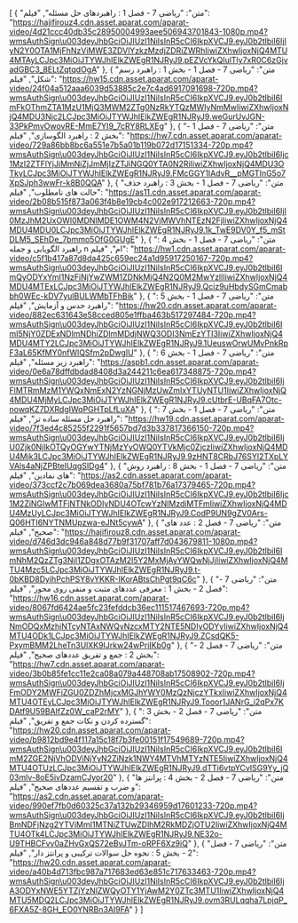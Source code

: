 [
  {
    "متن": "ریاضی 7 - فصل 1 : راهبردهای حل مسئله",
    "فیلم": "https://hajifirouz4.cdn.asset.aparat.com/aparat-video/4d21ccc40db35c28950004993aee506943701843-1080p.mp4?wmsAuthSign\u003deyJhbGciOiJIUzI1NiIsInR5cCI6IkpXVCJ9.eyJ0b2tlbiI6IjIyN2Y0OTA1MjFhNzViMWE3ZDVlYzkzMzdjZDRiZWRhIiwiZXhwIjoxNjQ4MTU4MTAyLCJpc3MiOiJTYWJhIElkZWEgR1NJRyJ9.pEZVcYkQIulTly7xR0C6zGjvadGBC3_8ELtZqtqdOgA"
  },
  {
    "متن": "ریاضی 7 - فصل 1 - بخش 1 : راهبرد رسم شکل",
    "فیلم": "https://hw15.cdn.asset.aparat.com/aparat-video/24f04a512aaa6039d53885c2e7c4ad6917091698-720p.mp4?wmsAuthSign\u003deyJhbGciOiJIUzI1NiIsInR5cCI6IkpXVCJ9.eyJ0b2tlbiI6ImFkOThmZTA1MzU1MjQ3MWM2ZTg0NzRkYTQzMWIyNmMwIiwiZXhwIjoxNjQ4MDU3Njc2LCJpc3MiOiJTYWJhIElkZWEgR1NJRyJ9.weGurUvJGN-33PkPmvOwovRE-MmE7YI9_7cRY8RLXEg"
  },
  {
    "متن": "ریاضی 7 - فصل 1 - بخش 2 : راهبرد الگوسازی",
    "فیلم": "https://hw7.cdn.asset.aparat.com/aparat-video/729a86bb8bc6a551e7b5a01b119b072d17151334-720p.mp4?wmsAuthSign\u003deyJhbGciOiJIUzI1NiIsInR5cCI6IkpXVCJ9.eyJ0b2tlbiI6Ijc1MzI2ZTFlYjJiMmNiZjJmMjIzZTJiNGQ0YTA0N2RiIiwiZXhwIjoxNjQ4MDU3OTkyLCJpc3MiOiJTYWJhIElkZWEgR1NJRyJ9.FMcGGY1IAdvR__pMGTInG5o7XpSJph3wwFr-k8B0QQA"
  },
  {
    "متن": "ریاضی 7 - فصل 1 - بخش 3 : راهبرد حذف حالت های نامطلوب",
    "فیلم": "https://as11.cdn.asset.aparat.com/aparat-video/2b08b515f873a063f4b8e19cb4c002e917212663-720p.mp4?wmsAuthSign\u003deyJhbGciOiJIUzI1NiIsInR5cCI6IkpXVCJ9.eyJ0b2tlbiI6IjI0MzJhM2UxOWI0MDNlMDE1OWM4N2VjMWVhNTEzN2FjIiwiZXhwIjoxNjQ4MDU4MDU0LCJpc3MiOiJTYWJhIElkZWEgR1NJRyJ9.1k_TwE9DV0Y_f5_mStDLM5_SEhDe_7bmmo5OfG0GUgE"
  },
  {
    "متن": "ریاضی 7 - فصل 1 - بخش 4 : راهبرد الگویابی و جمله n ام",
    "فیلم": "https://hw1.cdn.asset.aparat.com/aparat-video/c5f1b417a87d8da425c659ec24a1d95917250167-720p.mp4?wmsAuthSign\u003deyJhbGciOiJIUzI1NiIsInR5cCI6IkpXVCJ9.eyJ0b2tlbiI6ImQyODYxYmI1NzFiNjYwZWM1ZDNkMjQ4N2Q0M2MwYzllIiwiZXhwIjoxNjQ4MDU4MTExLCJpc3MiOiJTYWJhIElkZWEgR1NJRyJ9.Qciz9uHbdySGmCmabbh0WEc-kDV7yulBULWMbTFhBik"
  },
  {
    "متن": "ریاضی 7 - فصل 1 - بخش 5 : راهبرد حدس و آزمایش",
    "فیلم": "https://hw20.cdn.asset.aparat.com/aparat-video/882ec631643e58cced805e1ffba463b517297484-720p.mp4?wmsAuthSign\u003deyJhbGciOiJIUzI1NiIsInR5cCI6IkpXVCJ9.eyJ0b2tlbiI6ImI5NjY0ZDExNDlmNDhiZDlmMDdjNWQ3ODI3NmEzYTI3IiwiZXhwIjoxNjQ4MDU4MTY2LCJpc3MiOiJTYWJhIElkZWEgR1NJRyJ9.1UeuswOrwUMvPnkRpF3aL65KfMY0nfWlQSfm2pDwgIU"
  },
  {
    "متن": "ریاضی 7 - فصل 1 - بخش 6 : راهبرد زیر مسئله",
    "فیلم": "https://aspb1.cdn.asset.aparat.com/aparat-video/0e6a78dffdbdad8408d3a244211c6ea617348875-720p.mp4?wmsAuthSign\u003deyJhbGciOiJIUzI1NiIsInR5cCI6IkpXVCJ9.eyJ0b2tlbiI6IjFlMTRmMzM1YWQxNmExN2YzNGNjMzUwZmIxYTUyNTU1IiwiZXhwIjoxNjQ4MDU4MjMyLCJpc3MiOiJTYWJhIElkZWEgR1NJRyJ9.cUtbrE-UBqFA7Otc-nowqKZ7DXRdgIWqPGHTpLfLuXA"
  },
  {
    "متن": "ریاضی 7 - فصل 1 - بخش 7 : راهبرد حل مسئله ساده تر",
    "فیلم": "https://hw19.cdn.asset.aparat.com/aparat-video/7f3ed4c85255f2291f5657bd7d3b337817366150-720p.mp4?wmsAuthSign\u003deyJhbGciOiJIUzI1NiIsInR5cCI6IkpXVCJ9.eyJ0b2tlbiI6IjU0Zjk0NjlkOTQyOGYwYTNjMzYyOWQ0YTVkMjc0ZjczIiwiZXhwIjoxNjQ4MDU4Mjk3LCJpc3MiOiJTYWJhIElkZWEgR1NJRyJ9.9zHNT8CRbJ76SYl2TXpLYVAls4aNjZPBteIUqgSIDg4"
  },
  {
    "متن": "ریاضی 7 - فصل 1 - بخش 8 : راهبرد روش های نمادین",
    "فیلم": "https://as2.cdn.asset.aparat.com/aparat-video/373ccf2c7b069dea3680a75bf781b76a17379465-720p.mp4?wmsAuthSign\u003deyJhbGciOiJIUzI1NiIsInR5cCI6IkpXVCJ9.eyJ0b2tlbiI6Ijc1M2ZiNGIwMTFjNTNkODIyNDU4OTcwYzNlMzdiMTFmIiwiZXhwIjoxNjQ4MDU4MzUyLCJpc3MiOiJTYWJhIElkZWEgR1NJRyJ9.CodP9UN9gZV0Ars-Q06HTI6NYTNMUpzwa-eJNt5cywA"
  },
  {
    "متن": "ریاضی 7 - فصل 2 : عدد های صحیح",
    "فیلم": "https://hajifirouz8.cdn.asset.aparat.com/aparat-video/d746d3dc946a848d77b9f31707aff7d043679811-1080p.mp4?wmsAuthSign\u003deyJhbGciOiJIUzI1NiIsInR5cCI6IkpXVCJ9.eyJ0b2tlbiI6ImNhM2QzZTg3NjI1ZDgxOTAzM2I5Y2MxMjAyYWQwNjJjIiwiZXhwIjoxNjQ4MTU4Mzc5LCJpc3MiOiJTYWJhIElkZWEgR1NJRyJ9.t-0bKBD8DyihPchPSY8vYKKR-IKorABtsChPgt9qC6c"
  },
  {
    "متن": "ریاضی 7 - فصل 2 - بخش 1 : معرفی عددهای مثبت و منفی روی محور",
    "فیلم": "https://hw16.cdn.asset.aparat.com/aparat-video/8067fd6424ae5fc23fefddcb36ec111517467693-720p.mp4?wmsAuthSign\u003deyJhbGciOiJIUzI1NiIsInR5cCI6IkpXVCJ9.eyJ0b2tlbiI6IjNmODQxMzhjNTcyNTAxNWQyNzcxMTY2NTE5NDIyODYyIiwiZXhwIjoxNjQ4MTU4ODk1LCJpc3MiOiJTYWJhIElkZWEgR1NJRyJ9.ZCsdQK5-PxymBMM2LheTn3UlXK9IJrkw24wPriIKb0g"
  },
  {
    "متن": "ریاضی 7 - فصل 2 - بخش 2 : جمع و تفریق عددهای صحیح",
    "فیلم": "https://hw7.cdn.asset.aparat.com/aparat-video/3b0b85fe1cc11e2ca08a079a448708ab17508902-720p.mp4?wmsAuthSign\u003deyJhbGciOiJIUzI1NiIsInR5cCI6IkpXVCJ9.eyJ0b2tlbiI6IjFmODY2MWFiZGU0ZDZhMjcxMGJhYWY0MzQzNjczYTkxIiwiZXhwIjoxNjQ4MTU4OTEyLCJpc3MiOiJTYWJhIElkZWEgR1NJRyJ9.Tooor1JANrG_i2qPx7KDAtf9U59BAIfZz0W_caP2rMY"
  },
  {
    "متن": "ریاضی 7 - فصل 2 - بخش 3 : گسترده کردن و نکات جمع و تفریق",
    "فیلم": "https://hw20.cdn.asset.aparat.com/aparat-video/b9812bd9e4f117a15c18f7b3fe00151f17549689-720p.mp4?wmsAuthSign\u003deyJhbGciOiJIUzI1NiIsInR5cCI6IkpXVCJ9.eyJ0b2tlbiI6ImM2ZGE2NjVhODViNjYyN2ZiNzk1NWY4MTVhMTYzNTE5IiwiZXhwIjoxNjQ4MTU4OTUzLCJpc3MiOiJTYWJhIElkZWEgR1NJRyJ9.dTTi6vtpYCvISG9Yy_jQ03mlv-8oE5ivDzamCJyor20"
  },
  {
    "متن": "ریاضی 7 - فصل 2 - بخش 4 : پرانتز ها و ضرب و تقسیم عددهای صحیح",
    "فیلم": "https://as2.cdn.asset.aparat.com/aparat-video/990ef7fb0d60325c37a132b29346959d17601233-720p.mp4?wmsAuthSign\u003deyJhbGciOiJIUzI1NiIsInR5cCI6IkpXVCJ9.eyJ0b2tlbiI6IjBmNDFjNzg2YTVjMmI1MTNiZTUwZDlhM2RkMDZjOTU2IiwiZXhwIjoxNjQ4MTU4OTk4LCJpc3MiOiJTYWJhIElkZWEgR1NJRyJ9.NE32o-U9THBCFvv0aZHvGxQS72eBvJTm-oRPF6Xz9iQ"
  },
  {
    "متن": "ریاضی 7 - فصل 2 - بخش 5 : نحوه حل سوالات ترکیبی و پرانتز دار",
    "فیلم": "https://hw20.cdn.asset.aparat.com/aparat-video/a40b4d713fbc987a717683ed63e851c717633463-720p.mp4?wmsAuthSign\u003deyJhbGciOiJIUzI1NiIsInR5cCI6IkpXVCJ9.eyJ0b2tlbiI6IjA3ODYxNWE5YTZjYzNlZWQyOTY1YjAwM2Y0ZTc3MTU1IiwiZXhwIjoxNjQ4MTU5MDQ2LCJpc3MiOiJTYWJhIElkZWEgR1NJRyJ9.ovm3RULqqha7LpjqP_6FXA5Z-8GH_EO0YNRBn3AI9FA"
  }
]
